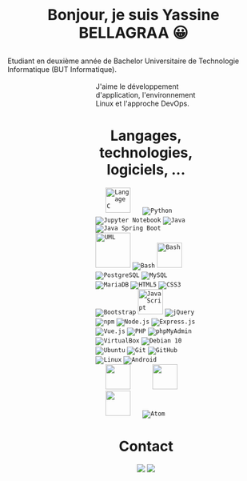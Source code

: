 </nav>
<p style="text-align:center;font-weight:bold;font-size:30px">Bonjour, je suis Yassine BELLAGRAA 😀</p>
Etudiant en deuxième année de Bachelor Universitaire de Technologie Informatique (BUT Informatique).
<br>
<br>
<div style="margin-right:25%;margin-left:35%">
J'aime le développement d'application, l'environnement Linux et l'approche DevOps.
<br>
<h1 style="text-align:center">Langages, technologies, logiciels, ...</h1>
<code><img src="https://upload.wikimedia.org/wikipedia/commons/1/18/C_Programming_Language.svg" height="50" style="padding: 0 20 0 20;"  alt="Langage C"></a></code>
<code><img src="https://www.vectorlogo.zone/logos/python/python-ar21.svg" alt="Python"></code>
<code><img src="https://www.vectorlogo.zone/logos/jupyter/jupyter-ar21.svg" alt="Jupyter Notebook"></code>
<code><img src="https://www.vectorlogo.zone/logos/java/java-ar21.svg" alt="Java"></code>
<code><img src="https://www.vectorlogo.zone/logos/springio/springio-ar21.svg" alt="Java Spring Boot"></code>
<code><img src="https://upload.wikimedia.org/wikipedia/commons/d/d5/UML_logo.svg" height="70" alt="UML"></code>
<code><img src="https://www.vectorlogo.zone/logos/gnu_bash/gnu_bash-ar21.svg" alt="Bash"></code>
<code><img src="https://upload.wikimedia.org/wikipedia/commons/9/92/LaTeX_logo.svg" height="50" alt="Bash"></code>
<code><img src="https://www.vectorlogo.zone/logos/postgresql/postgresql-horizontal.svg" alt="PostgreSQL"></code>
<code><img src="https://www.vectorlogo.zone/logos/mysql/mysql-ar21.svg" alt="MySQL"></code>
<code><img src="https://www.vectorlogo.zone/logos/mariadb/mariadb-ar21.svg" alt="MariaDB"></code>
<code><img src="https://www.vectorlogo.zone/logos/w3_html5/w3_html5-ar21.svg" alt="HTML5"></code>
<code><img src="https://www.vectorlogo.zone/logos/w3_css/w3_css-ar21.svg" alt="CSS3"></code>
<code><img src="https://www.vectorlogo.zone/logos/getbootstrap/getbootstrap-ar21.svg" alt="Bootstrap"></code>
<code><img src="https://upload.wikimedia.org/wikipedia/commons/9/99/Unofficial_JavaScript_logo_2.svg" height="50" alt="JavaScript"></code>
<code><img src="https://www.vectorlogo.zone/logos/jquery/jquery-ar21.svg" alt="jQuery"></code>
<code><img src="https://www.vectorlogo.zone/logos/npmjs/npmjs-ar21.svg" alt="npm"></code>
<code><img src="https://www.vectorlogo.zone/logos/nodejs/nodejs-ar21.svg" alt="Node.js"></code>
<code><img src="https://www.vectorlogo.zone/logos/expressjs/expressjs-ar21.svg" alt="Express.js"></code>
<code><img src="https://www.vectorlogo.zone/logos/vuejs/vuejs-ar21.svg" alt="Vue.js"></code>
<code><img src="https://www.vectorlogo.zone/logos/php/php-ar21.svg" alt="PHP"></code>
<code><img src="https://www.vectorlogo.zone/logos/phpmyadmin/phpmyadmin-ar21.svg" alt="phpMyAdmin"></code>
<code><img src="https://www.vectorlogo.zone/logos/virtualbox/virtualbox-ar21.svg" alt="VirtualBox"></code>
<code><img src="https://www.vectorlogo.zone/logos/debian/debian-ar21.svg" alt="Debian 10"></code>
<code><img src="https://www.vectorlogo.zone/logos/ubuntu/ubuntu-ar21.svg" alt="Ubuntu"></code>
<code><img src="https://www.vectorlogo.zone/logos/git-scm/git-scm-ar21.svg" alt="Git"></code>
<code><img src="https://www.vectorlogo.zone/logos/github/github-ar21.svg" alt="GitHub"></code>
<code><img src="https://www.vectorlogo.zone/logos/linux/linux-ar21.svg" alt="Linux"></code>
<code><img src="https://www.vectorlogo.zone/logos/android/android-ar21.svg" alt="Android"></code>
<code><img src="https://upload.wikimedia.org/wikipedia/commons/9/95/Android_Studio_Icon_3.6.svg" height="50" style="padding: 0 20 0 20; alt="Android Studio"></code>
<code><img src="https://www.svgrepo.com/show/353685/eclipse-icon.svg" height="50" style="padding: 0 20 0 20; alt="Eclipse"></code>
<code><img src="https://upload.wikimedia.org/wikipedia/commons/9/9c/IntelliJ_IDEA_Icon.svg" height="50" style="padding: 0 20 0 20; alt="IntelliJ IDEA Community Edition"></code>
<code><img src="https://www.vectorlogo.zone/logos/atom_io/atom_io-ar21.svg" alt="Atom"></code>




<br>
<h1 style="text-align:center">Contact</h2>
<div style="text-align:center;">
<a href="mailto:yassinebellagraa2@gmail.com"><img src="https://www.vectorlogo.zone/logos/gmail/gmail-ar21.svg"></a>
<a href="https://www.linkedin.com/in/yassine-bellagraa/"><img src="https://www.vectorlogo.zone/logos/linkedin/linkedin-ar21.svg"></a>
</div>

